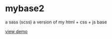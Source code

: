 # mybase2
a sass (scss) a version of my html + css + js base

[view demo](https://lummelis.github.io/mybase2/ "mybase 2 demo")
